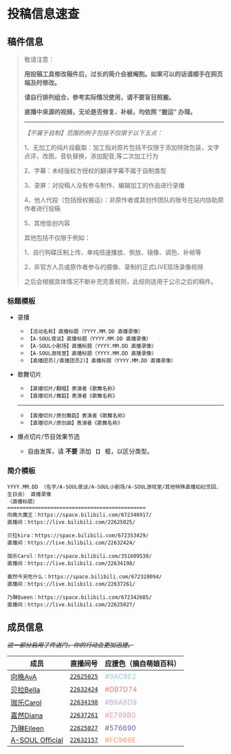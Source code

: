 # 投稿信息速查

## 稿件信息

>   敬请注意：
>
>   **用投稿工具修改稿件后，过长的简介会被阉割。如果可以的话请顺手在网页端及时修改。**
>
>   **请自行排列组合，参考实际情况使用，请不要盲目照搬。**
>
>   **直播中来源的视频，无论是否修复、补帧，均依照 “搬运” 办理。**
>
>   ---
>
>   *【不属于自制】范围的例子包括不仅限于以下五点：*
>
>   1、无加工的纯片段截取：加工指对原片包括不仅限于添加特效包装，文字点评，改图，音轨替换，添加配音,等二次加工行为
>
>   2、字幕：未经版权方授权的翻译字幕不属于自制类型
>
>   3、录屏：对投稿人没有参与制作、编辑加工的作品进行录播
>
>   4、他人代投（包括授权搬运）：非原作者或其创作团队的账号在站内协助原作者进行投稿
>
>   5、其他低创内容
>
>   其他包括不仅限于例如：
>
>   1、自行购碟压制上传、单纯倍速播放、倒放、镜像、调色、补帧等
>
>   2、非官方人员或原作者参与的摄像、录制的正式LIVE现场录像视频
>
>   之后会根据具体情况不断补充完善规则，此规则适用于公示之后的稿件。

### 标题模板

-   录播

    -   `【活动名称】直播标题（YYYY.MM.DD 直播录像）`
    -   `【A-SOUL夜谈】直播标题（YYYY.MM.DD 直播录像）`
    -   `【A-SOUL小剧场】直播标题（YYYY.MM.DD 直播录像）`
    -   `【A-SOUL游戏室】直播标题（YYYY.MM.DD 直播录像）`
    -   `【直播团员(/直播团员2)】直播标题（YYYY.MM.DD 直播录像）`

-   歌舞切片

    -   `【直播切片/翻唱】表演者《歌舞名称》`
    -   `【直播切片/舞蹈】表演者《歌舞名称》`

    ------

    -   `【直播切片/原创舞蹈】表演者《歌舞名称》`
    -   `【直播切片/原创曲】表演者《歌舞名称》`

-   爆点切片/节目效果节选 

    -   自由发挥，请 **不要** 添加 `【】` 框，以区分类型。

### 简介模板

```
YYYY.MM.DD （名字/A-SOUL夜谈/A-SOUL小剧场/A-SOUL游戏室/其他特殊直播如纪念回、生日会） 直播录像
（直播标题）
=============================================
向晚大魔王：https://space.bilibili.com/672346917/
直播间：https://live.bilibili.com/22625025/

贝拉kira：https://space.bilibili.com/672353429/
直播间：https://live.bilibili.com/22632424/

珈乐Carol：https://space.bilibili.com/351609538/
直播间：https://live.bilibili.com/22634198/

嘉然今天吃什么：https://space.bilibili.com/672328094/
直播间：https://live.bilibili.com/22637261/

乃琳Queen：https://space.bilibili.com/672342685/
直播间：https://live.bilibili.com/22625027/
```

## 成员信息

~~*这一部分启用了传送门，你的行动会更加迅捷。*~~

| 成员                                                    | 直播间号                                         | 应援色（摘自萌娘百科）             |
| ------------------------------------------------------- | ------------------------------------------------ | ---------------------------------- |
| [向晚AvA](https://space.bilibili.com/672346917)         | [`22625025`](https://live.bilibili.com/22625025) | <font color=#9AC8E2>#9AC8E2</font> |
| [贝拉Bella](https://)                                   | [`22632424`](https://live.bilibili.com/22632424) | <font color=#DB7D74>#DB7D74</font> |
| [珈乐Carol](https://space.bilibili.com/351609538)       | [`22634198`](https://live.bilibili.com/22632424) | <font color=#B8A6D9>#B8A6D9</font> |
| [嘉然Diana](https://space.bilibili.com/672328094)       | [`22637261`](https://live.bilibili.com/22637261) | <font color=#E799B0>#E799B0</font> |
| [乃琳Eileen](https://space.bilibili.com/672342685)      | [`22625027`](https://live.bilibili.com/22625027) | <font color=#576690>#576690</font> |
| [A-SOUL Official](https://space.bilibili.com/703007996) | [`22632157`](https://live.bilibili.com/22632157) | <font color=#FC966E>#FC966E</font> |